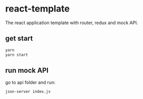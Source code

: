 # react-template

  The react application template with router, redux and mock API.

## get start

```sh
yarn
yarn start
```

## run mock API

go to api folder and run:
```sh
json-server index.js
```
